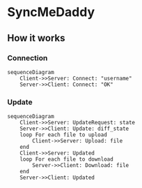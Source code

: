 # SyncMeDaddy

## How it works

### Connection
```mermaid
sequenceDiagram
    Client->>Server: Connect: "username"
    Server->>Client: Connect: "OK"
```

### Update
```mermaid
sequenceDiagram
    Client->>Server: UpdateRequest: state
    Server->>Client: Update: diff_state
    loop For each file to upload
        Client->>Server: Upload: file
    end
    Client->>Server: Updated
    loop For each file to download
        Server->>Client: Download: file
    end
    Server->>Client: Updated
```
